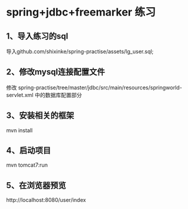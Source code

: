 # spring+jdbc+freemarker 练习

## 1、导入练习的sql

导入github.com/shixinke/spring-practise/assets/lg_user.sql;

## 2、修改mysql连接配置文件

修改 spring-practise/tree/master/jdbc/src/main/resources/springworld-servlet.xml 中的数据库配置部分

## 3、安装相关的框架

mvn install

## 4、启动项目

mvn tomcat7:run

## 5、在浏览器预览

http://localhost:8080/user/index

